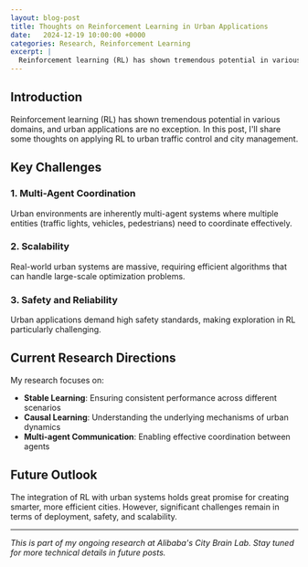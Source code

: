 ```yaml
---
layout: blog-post
title: Thoughts on Reinforcement Learning in Urban Applications
date:   2024-12-19 10:00:00 +0000
categories: Research, Reinforcement Learning
excerpt: |
  Reinforcement learning (RL) has shown tremendous potential in various domains, and urban applications are no exception. In this post, I'll share some thoughts on applying RL to urban traffic control and city management.
---
```


## Introduction

Reinforcement learning (RL) has shown tremendous potential in various domains, and urban applications are no exception. In this post, I'll share some thoughts on applying RL to urban traffic control and city management.

## Key Challenges

### 1. Multi-Agent Coordination
Urban environments are inherently multi-agent systems where multiple entities (traffic lights, vehicles, pedestrians) need to coordinate effectively.

### 2. Scalability
Real-world urban systems are massive, requiring efficient algorithms that can handle large-scale optimization problems.

### 3. Safety and Reliability
Urban applications demand high safety standards, making exploration in RL particularly challenging.

## Current Research Directions

My research focuses on:
- **Stable Learning**: Ensuring consistent performance across different scenarios
- **Causal Learning**: Understanding the underlying mechanisms of urban dynamics
- **Multi-agent Communication**: Enabling effective coordination between agents

## Future Outlook

The integration of RL with urban systems holds great promise for creating smarter, more efficient cities. However, significant challenges remain in terms of deployment, safety, and scalability.

---

*This is part of my ongoing research at Alibaba's City Brain Lab. Stay tuned for more technical details in future posts.* 